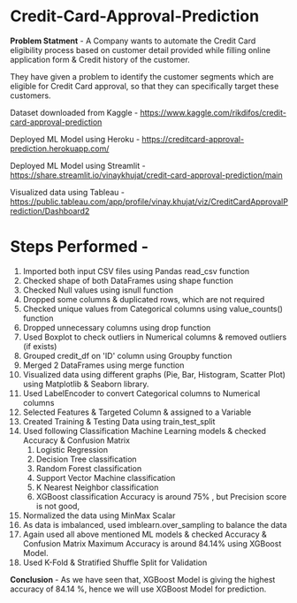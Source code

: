 # Credit-Card-Approval-Prediction
**Problem Statment** - A Company wants to automate the Credit Card eligibility process based on customer detail provided while filling online application form & Credit history of the customer.

They have given a problem to identify the customer segments which are eligible for Credit Card approval, so that they can specifically target these customers.

Dataset downloaded from Kaggle - https://www.kaggle.com/rikdifos/credit-card-approval-prediction

Deployed ML Model using Heroku    - https://creditcard-approval-prediction.herokuapp.com/

Deployed ML Model using Streamlit - https://share.streamlit.io/vinaykhujat/credit-card-approval-prediction/main

Visualized data using Tableau - https://public.tableau.com/app/profile/vinay.khujat/viz/CreditCardApprovalPrediction/Dashboard2

# Steps Performed - 
1. Imported both input CSV files using Pandas read_csv function
2. Checked shape of both DataFrames using shape function
3. Checked Null values using isnull function
4. Dropped some columns & duplicated rows, which are not required
5. Checked unique values from Categorical columns using value_counts() function
6. Dropped unnecessary columns using drop function
8. Used Boxplot to check outliers in Numerical columns & removed outliers (if exists)
9. Grouped credit_df on 'ID' column using Groupby function
10. Merged 2 DataFrames using merge function
11. Visualized data using different graphs (Pie, Bar, Histogram, Scatter Plot) using Matplotlib & Seaborn library.
12. Used LabelEncoder to convert Categorical columns to Numerical columns
13. Selected Features & Targeted Column & assigned to a Variable
14. Created Training & Testing Data using train_test_split
15. Used following Classification Machine Learning models & checked Accuracy & Confusion Matrix
    1. Logistic Regression
    2. Decision Tree classification
    3. Random Forest classification
    4. Support Vector Machine classification
    5. K Nearest Neighbor classification
    6. XGBoost  classification
    Accuracy is around 75% , but Precision score is not good, 
17. Normalized the data using MinMax Scalar
18. As data is imbalanced, used imblearn.over_sampling to balance the data
19. Again used all above mentioned ML models & checked Accuracy & Confusion Matrix
    Maximum Accuracy is around 84.14% using XGBoost Model.
21.   Used K-Fold & Stratified Shuffle Split for Validation

**Conclusion** - 
As we have seen that, XGBoost Model is giving the highest accuracy of 84.14 %, hence we will use XGBoost Model for prediction.
